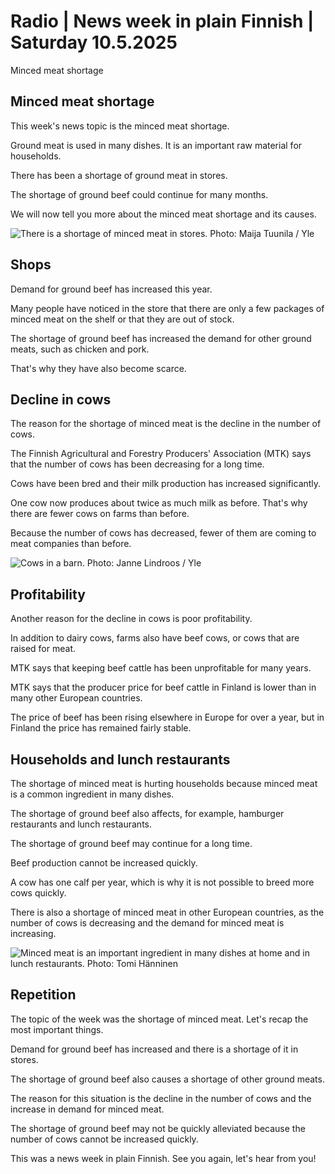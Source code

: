 # Radio \| News week in plain Finnish \| Saturday 10.5.2025

Minced meat shortage

## Minced meat shortage

This week's news topic is the minced meat shortage.

Ground meat is used in many dishes. It is an important raw material for households.

There has been a shortage of ground meat in stores.

The shortage of ground beef could continue for many months.

We will now tell you more about the minced meat shortage and its causes.

![There is a shortage of minced meat in stores. Photo: Maija Tuunila / Yle](https://images.cdn.yle.fi/image/upload/c_crop,h_2268,w_4031,x_0,y_0/ar_1.7777777777777777,c_fill,g_faces,h_431,w_767/dpr_1.0/q_auto:eco/f_auto/fl_lossy/v1744180293/39-144799467f6123bef11e)

## Shops

Demand for ground beef has increased this year.

Many people have noticed in the store that there are only a few packages of minced meat on the shelf or that they are out of stock.

The shortage of ground beef has increased the demand for other ground meats, such as chicken and pork.

That's why they have also become scarce.

## Decline in cows

The reason for the shortage of minced meat is the decline in the number of cows.

The Finnish Agricultural and Forestry Producers' Association (MTK) says that the number of cows has been decreasing for a long time.

Cows have been bred and their milk production has increased significantly.

One cow now produces about twice as much milk as before. That's why there are fewer cows on farms than before.

Because the number of cows has decreased, fewer of them are coming to meat companies than before.

![Cows in a barn. Photo: Janne Lindroos / Yle](https://images.cdn.yle.fi/image/upload/c_crop,h_2843,w_5054,x_0,y_0/ar_1.7777777777777777,c_fill,g_faces,h_431,w_767/dpr_1.0/q_auto:eco/f_auto/fl_lossy/v1737650623/39-1411161679270b9bb698)

## Profitability

Another reason for the decline in cows is poor profitability.

In addition to dairy cows, farms also have beef cows, or cows that are raised for meat.

MTK says that keeping beef cattle has been unprofitable for many years.

MTK says that the producer price for beef cattle in Finland is lower than in many other European countries.

The price of beef has been rising elsewhere in Europe for over a year, but in Finland the price has remained fairly stable.

## Households and lunch restaurants

The shortage of minced meat is hurting households because minced meat is a common ingredient in many dishes.

The shortage of ground beef also affects, for example, hamburger restaurants and lunch restaurants.

The shortage of ground beef may continue for a long time.

Beef production cannot be increased quickly.

A cow has one calf per year, which is why it is not possible to breed more cows quickly.

There is also a shortage of minced meat in other European countries, as the number of cows is decreasing and the demand for minced meat is increasing.

![Minced meat is an important ingredient in many dishes at home and in lunch restaurants. Photo: Tomi Hänninen](https://images.cdn.yle.fi/image/upload/c_crop,h_2651,w_4714,x_0,y_318/ar_1.777777777777777,c_fill,g_faces,h_431,w_767/dpr_1.0/q_auto:eco/f_auto/fl_lossy/v1681906095/39-1101266643fd91226042)

## Repetition

The topic of the week was the shortage of minced meat. Let's recap the most important things.

Demand for ground beef has increased and there is a shortage of it in stores.

The shortage of ground beef also causes a shortage of other ground meats.

The reason for this situation is the decline in the number of cows and the increase in demand for minced meat.

The shortage of ground beef may not be quickly alleviated because the number of cows cannot be increased quickly.

This was a news week in plain Finnish. See you again, let's hear from you!
